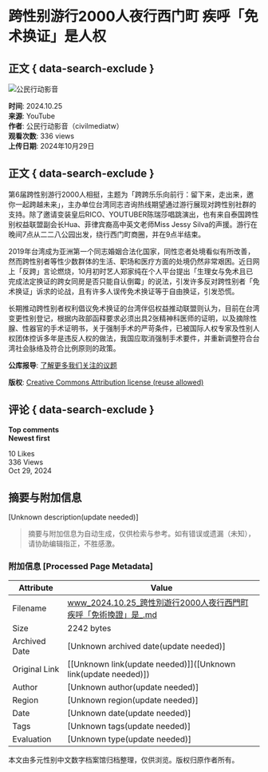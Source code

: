 # 跨性别游行2000人夜行西门町 疾呼「免术换证」是人权

## 正文 { data-search-exclude }


![公民行动影音](https://yt3.ggpht.com/ytc/AIdro_mDzR-76V14vfJIrUxkprhTY6z_7-ycZI65xpLMbxoIGD4=s300-c-k-c0x00ffffff-no-rj)

**时间**: 2024.10.25  
**来源**: YouTube  
**作者**: 公民行动影音（civilmediatw）  
**观看次数**: 336 views  
**上传日期**: 2024年10月29日  

## 正文 { data-search-exclude }

第6届跨性别游行2000人相挺，主题为「跨跨乐乐向前行：留下来，走出来，邀你一起跨越未来」，主办单位台湾同志咨询热线期望通过游行展现对跨性别社群的支持。除了邀请变装皇后RICO、YOUTUBER陈瑞莎唱跳演出，也有来自泰国跨性别权益联盟副会长Hua、菲律宾裔高中英文老师Miss Jessy Silva的声援。游行在晚间7点从二二八公园出发，绕行西门町商圈，并在9点半结束。 

2019年台湾成为亚洲第一个同志婚姻合法化国家，同性恋者处境看似有所改善，然而跨性别者等性少数群体的生活、职场和医疗方面的处境仍然非常艰困。近日网上「反跨」言论燃烧，10月初时艺人郑家纯在个人平台提出「生理女与免术且已完成法定换证的跨女同房是否只能自认倒霉」的说法，引发许多反对跨性别者「免术换证」诉求的论战，且有许多人误传免术换证等于自由换证，引发恐慌。

长期推动跨性别者权利倡议免术换证的台湾伴侣权益推动联盟则认为，目前在台湾变更性别登记，根据内政部函释要求必须出具2张精神科医师的证明，以及摘除性腺、性器官的手术证明书，关于强制手术的严苛条件，已被国际人权专家及性别人权团体控诉多年是违反人权的做法，我国应取消强制手术要件，并重新调整符合台湾社会脉络及符合比例原则的政策。

**公库报导**: [了解更多我们关注的议题](https://www.civilmedia.tw/archives/129048)

**版权**: [Creative Commons Attribution license (reuse allowed)](https://www.youtube.com/t/creative_commons)   

## 评论 { data-search-exclude }

**Top comments**  
**Newest first**

10 Likes  
336 Views  
Oct 29, 2024
<!-- tcd_original_link https://www.youtube.com/watch?v=uFh86Aoya0U -->


## 摘要与附加信息

<!-- tcd_abstract -->
[Unknown description(update needed)]
<!-- tcd_abstract_end -->

> 摘要与附加信息为自动生成，仅供检索与参考。如有错误或遗漏（未知），请协助编辑指正，不胜感激。

### 附加信息 [Processed Page Metadata]

| Attribute       | Value                                  |
|-----------------|----------------------------------------|
| Filename        | www_2024.10.25_跨性別遊行2000人夜行西門町疾呼「免術換證」是_.md                             |
| Size            | 2242 bytes                           |
| Archived Date   | [Unknown archived date(update needed)]                             |
| Original Link   | [[Unknown link(update needed)]]([Unknown link(update needed)])                       |
| Author          | [Unknown author(update needed)]                               |
| Region          | [Unknown region(update needed)]                               |
| Date            | [Unknown date(update needed)]                                 |
| Tags            | [Unknown tags(update needed)]                                 |
| Evaluation            | [Unknown type(update needed)]                                 |
<!-- tcd_table_end -->

本文由多元性别中文数字档案馆归档整理，仅供浏览。版权归原作者所有。
